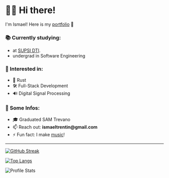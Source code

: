 # 👋🏻 Hi there!

I'm Ismael! Here is my [portfolio](https://priisma.dev) 💼

### 📚 Currently studying:

* at [SUPSI DTI](https://www.supsi.ch/en/web/dti/).
* undergrad in Software Engineering

### 🌟 Interested in:

* 🦀 Rust
* 🛠️ Full-Stack Development
* 🔊 Digital Signal Processing

### 🔎 Some Infos:

- 🎓 Graduated SAM Trevano
- 📫 Reach out: __ismaeltrentin@gmail.com__
- ⚡ Fun fact: I make [music](https://open.spotify.com/artist/31XTo0LqE2aTybO66R3tBy)!

---

[![GitHub Streak](http://github-readme-streak-stats.herokuapp.com?user=IsmaelTrentin&theme=tokyonight)](https://git.io/streak-stats)

[![Top Langs](https://github-readme-stats-phi-olive-85.vercel.app/api/top-langs/?username=IsmaelTrentin&layout=compact&theme=tokyonight)](https://github.com/anuraghazra/github-readme-stats)

![Profile Stats](https://github-readme-stats-phi-olive-85.vercel.app/api?username=IsmaelTrentin&count_private=true&show_icons=true&theme=tokyonight)
